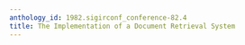 ```yaml
---
anthology_id: 1982.sigirconf_conference-82.4
title: The Implementation of a Document Retrieval System
---
```

